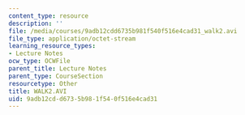 ```yaml
---
content_type: resource
description: ''
file: /media/courses/9adb12cdd6735b981f540f516e4cad31_walk2.avi
file_type: application/octet-stream
learning_resource_types:
- Lecture Notes
ocw_type: OCWFile
parent_title: Lecture Notes
parent_type: CourseSection
resourcetype: Other
title: WALK2.AVI
uid: 9adb12cd-d673-5b98-1f54-0f516e4cad31
---
```

